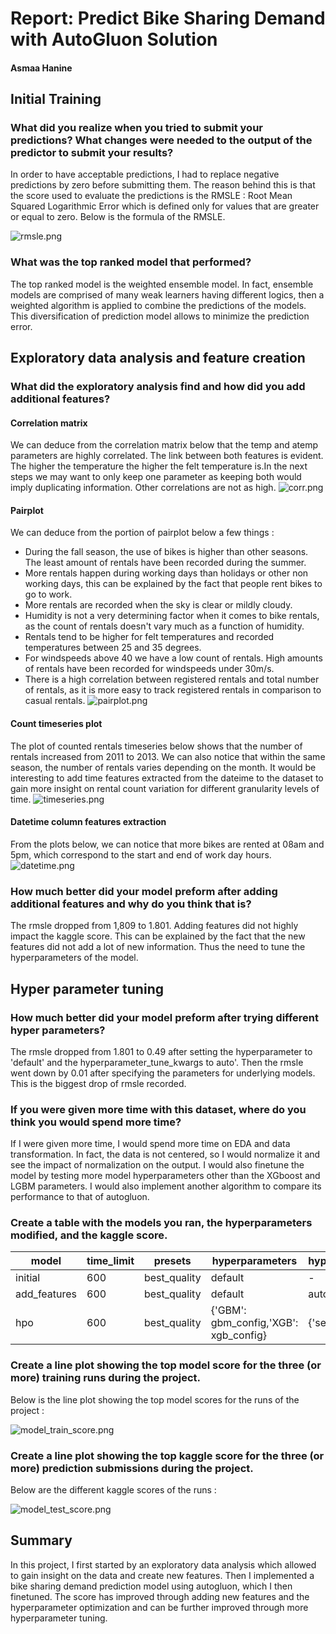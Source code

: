 # Report: Predict Bike Sharing Demand with AutoGluon Solution
#### Asmaa Hanine

## Initial Training
### What did you realize when you tried to submit your predictions? What changes were needed to the output of the predictor to submit your results?
In order to have acceptable predictions, I had to replace negative predictions by zero before submitting them. The reason behind this is that the score used to evaluate the predictions is the RMSLE : Root Mean Squared Logarithmic Error which is defined only for values that are greater or equal to zero. 
Below is the formula of the RMSLE.

![rmsle.png](img/rmsle.png)

### What was the top ranked model that performed?
The top ranked model is the weighted ensemble model. In fact, ensemble models are comprised of many weak learners having different logics, then a weighted algorithm is applied to combine the predictions of the models. This diversification of prediction model allows to minimize the prediction error.

## Exploratory data analysis and feature creation
### What did the exploratory analysis find and how did you add additional features?

#### Correlation matrix
We can deduce from the correlation matrix below that the temp and atemp parameters are highly correlated. The link between both features is evident. The higher the temperature the higher the felt temperature is.In the next steps we may want to only keep one parameter as keeping both would imply duplicating information. Other correlations are not as high.
![corr.png](img/corr.png)

#### Pairplot
We can deduce from the portion of pairplot below a few things :
- During the fall season, the use of bikes is higher than other seasons. The least amount of rentals have been recorded during the summer.
- More rentals happen during working days than holidays or other non working days, this can be explained by the fact that people rent bikes to go to work.
- More rentals are recorded when the sky is clear or mildly cloudy.
- Humidity is not a very determining factor when it comes to bike rentals, as the count of rentals doesn't vary much as a function of humidity.
- Rentals tend to be higher for felt temperatures and recorded temperatures between 25 and 35 degrees.
- For windspeeds above 40 we have a low count of rentals. High amounts of rentals have been recorded for windspeeds under 30m/s.
- There is a high correlation between registered rentals and total number of rentals, as it is more easy to track registered rentals in comparison to casual rentals.
![pairplot.png](img/pairplot.png)

#### Count timeseries plot 
The plot of counted rentals timeseries below shows that the number of rentals increased from 2011 to 2013. We can also notice that within the same season, the number of rentals varies depending on the month. It would be interesting to add time features extracted from the dateime to the dataset to gain more insight on rental count variation for different granularity levels of time.
![timeseries.png](img/timeseries.png)

#### Datetime column features extraction 
From the plots below, we can notice that more bikes are rented at 08am and 5pm, which correspond to the start and end of work day hours.
![datetime.png](img/datetime.png)


### How much better did your model preform after adding additional features and why do you think that is?
The rmsle dropped from 1,809 to 1.801. Adding features did not highly impact the kaggle score. This can be explained by the fact that the new features did not add a lot of new information. Thus the need to tune the hyperparameters of the model.


## Hyper parameter tuning
### How much better did your model preform after trying different hyper parameters?
The rmsle dropped from 1.801 to 0.49 after setting the hyperparameter to 'default' and the hyperparameter_tune_kwargs to auto'. 
Then the rmsle went down by 0.01 after specifying the parameters for underlying models. This is the biggest drop of rmsle recorded.

### If you were given more time with this dataset, where do you think you would spend more time?
If I were given more time, I would spend more time on EDA and data transformation. In fact, the data is not centered, so I would normalize it and see the impact of normalization on the output. I would also finetune the model by testing more model hyperparameters other than the XGboost and LGBM parameters. I would also implement another algorithm to compare its performance to that of autogluon.

### Create a table with the models you ran, the hyperparameters modified, and the kaggle score.
|model|time_limit|presets|hyperparameters|hyperparameter_tune_kwargs|score|
|--|--|--|--|--|--|
|initial|600|best_quality|default|-|1.81|
|add_features|600|best_quality|default|auto|0.49|
|hpo|600|best_quality|{'GBM': gbm_config,'XGB': xgb_config}	|{'searcher':'auto'}|0.48|


### Create a line plot showing the top model score for the three (or more) training runs during the project.

Below is the line plot showing the top model scores for the runs of the project :

![model_train_score.png](img/model_train_score_project.png)

### Create a line plot showing the top kaggle score for the three (or more) prediction submissions during the project.

Below are the different kaggle scores of the runs :

![model_test_score.png](img/model_test_score_project.png)

## Summary
In this project, I first started by an exploratory data analysis which allowed to gain insight on the data and create new features. Then I implemented a bike sharing demand prediction model using autogluon, which I then finetuned. The score has improved through adding new features and the hyperparameter optimization and can be further improved through more hyperparameter tuning.

